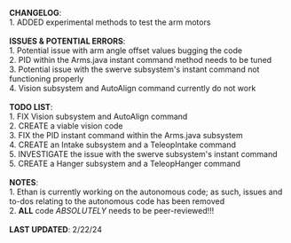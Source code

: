 **CHANGELOG**:  <br> 
    1. ADDED experimental methods to test the arm motors  <br>   
**ISSUES & POTENTIAL ERRORS**:  <br> 
    1. Potential issue with arm angle offset values bugging the code  <br> 
    2. PID within the Arms.java instant command method needs to be tuned  <br> 
    3. Potential issue with the swerve subsystem's instant command not functioning properly  <br> 
    4. Vision subsystem and AutoAlign command currently do not work  <br>   
**TODO LIST**:  <br> 
    1. FIX Vision subsystem and AutoAlign command  <br> 
    2. CREATE a viable vision code  <br> 
    3. FIX the PID instant command within the Arms.java subsystem  <br> 
    4. CREATE an Intake subsystem and a TeleopIntake command  <br> 
    5. INVESTIGATE the issue with the swerve subsystem's instant command  <br> 
    5. CREATE a Hanger subsystem and a TeleopHanger command  <br>   
**NOTES**:  <br> 
    1. Ethan is currently working on the autonomous code; as such, issues and to-dos relating to the autonomous code has been removed  <br> 
    2. **ALL** code *ABSOLUTELY* needs to be peer-reviewed!!!  <br>   
**LAST UPDATED**: 2/22/24